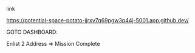 

link

https://potential-space-potato-jjrxv7q69pgw3p44j-5001.app.github.dev/

GOTO DASHBOARD:


Enlist 2 Address => Mission Complete
